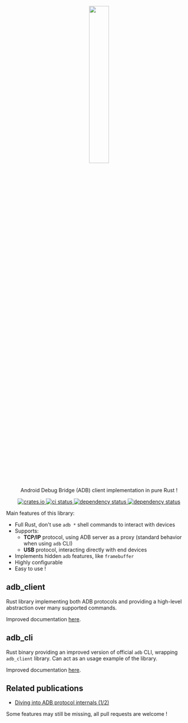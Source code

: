<p align="center" style="text-align: center">
  <img src="assets/logo.png" width="33%">
</p>

<p align="center">
    <p align="center">Android Debug Bridge (ADB) client implementation in pure Rust !</p>
    <p align="center">
        <a href="https://crates.io/crates/adb_client">
            <img alt="crates.io" src="https://img.shields.io/crates/v/adb_client.svg"/>
        </a>
        <a href="https://github.com/cocool97/adb_client/actions">
            <img alt="ci status" src="https://github.com/cocool97/adb_client/actions/workflows/rust-build.yml/badge.svg"/>
        </a>
        <a href="https://deps.rs/repo/github/cocool97/adb_client">
            <img alt="dependency status" src="https://deps.rs/repo/github/cocool97/adb_client/status.svg"/>
        </a>
        <a href="https://opensource.org/licenses/MIT">
            <img alt="dependency status" src="https://img.shields.io/badge/License-MIT-yellow.svg"/>
        </a>
    </p>
</p>

Main features of this library:

- Full Rust, don't use `adb *` shell commands to interact with devices
- Supports:
  - **TCP/IP** protocol, using ADB server as a proxy (standard behavior when using `adb` CLI)
  - **USB** protocol, interacting directly with end devices
- Implements hidden `adb` features, like `framebuffer`
- Highly configurable
- Easy to use !

## adb_client

Rust library implementing both ADB protocols and providing a high-level abstraction over many supported commands.

Improved documentation [here](./adb_client/README.md).

## adb_cli

Rust binary providing an improved version of official `adb` CLI, wrapping `adb_client` library. Can act as an usage example of the library.

Improved documentation [here](./adb_cli/README.md).

## Related publications

- [Diving into ADB protocol internals (1/2)](https://www.synacktiv.com/publications/diving-into-adb-protocol-internals-12)

Some features may still be missing, all pull requests are welcome !
